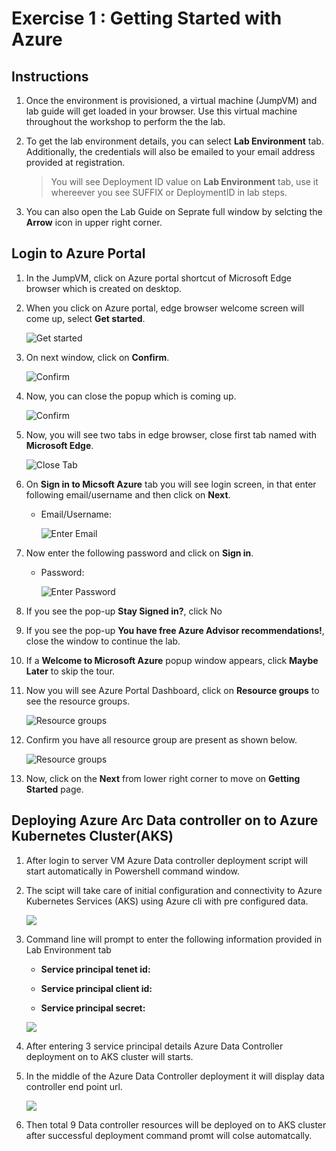 # Exercise 1 : Getting Started with Azure

## Instructions

1. Once the environment is provisioned, a virtual machine (JumpVM) and lab guide will get loaded in your browser. Use this virtual machine throughout the workshop to perform the the lab.

2. To get the lab environment details, you can select **Lab Environment** tab. Additionally, the credentials will also be emailed to your email address provided at registration.
 
    > You will see Deployment ID value on **Lab Environment** tab, use it whereever you see SUFFIX or DeploymentID in lab steps.
 
3. You can also open the Lab Guide on Seprate full window by selcting the **Arrow** icon in upper right corner.
 
## Login to Azure Portal

1. In the JumpVM, click on Azure portal shortcut of Microsoft Edge browser which is created on desktop.
   
2. When you click on Azure portal, edge browser welcome screen will come up, select **Get started**.

   ![](images/edge-get-started-window.png "Get started")
   
3. On next window, click on **Confirm**.

   ![](./images/edge-confirm.png "Confirm")
   
4. Now, you can close the popup which is coming up.

   ![](images/edge-continue.png "Confirm")
   
5. Now, you will see two tabs in edge browser, close first tab named with **Microsoft Edge**.

   ![](images/close-tab.png "Close Tab")
   
6. On **Sign in to Micsoft Azure** tab you will see login screen, in that enter following email/username and then click on **Next**. 
   * Email/Username: <inject key="AzureAdUserEmail"></inject>
   
     ![](images/azure-login-enter-email.png "Enter Email")
     
7. Now enter the following password and click on **Sign in**.
   * Password: <inject key="AzureAdUserPassword"></inject>
   
     ![](images/azure-login-enter-password1.png "Enter Password")
     
8. If you see the pop-up **Stay Signed in?**, click No

9. If you see the pop-up **You have free Azure Advisor recommendations!**, close the window to continue the lab.

10. If a **Welcome to Microsoft Azure** popup window appears, click **Maybe Later** to skip the tour.
   
12. Now you will see Azure Portal Dashboard, click on **Resource groups** to see the resource groups.

    ![](images/rg-lob.png "Resource groups")
   
13. Confirm you have all resource group are present as shown below.

    ![](images/rgview-lob.png "Resource groups")
   
14. Now, click on the **Next** from lower right corner to move on **Getting Started** page.



## Deploying Azure Arc Data controller on to Azure Kubernetes Cluster(AKS) 


1. After login to server VM Azure Data controller deployment script will start automatically in Powershell command window.

2. The scipt will take care of initial configuration and connectivity to Azure Kubernetes Services (AKS) using Azure cli with pre configured data.

   ![](images/DC-auto-create01.png "")

3. Command line will prompt to enter the following information provided in Lab Environment tab
   
  
   - **Service principal tenet id:**

   - **Service principal client id:**

   - **Service principal secret:**

   ![](images/DC-auto-create02.png "")


4. After entering 3 service principal details Azure Data Controller deployment on to AKS cluster will starts.

5. In the middle of the Azure Data Controller deployment it will display data controller end point url.

   ![](images/DC-auto-create.png "")

6. Then total 9 Data controller resources will be deployed on to AKS cluster after successful deployment command promt will colse automatcally.